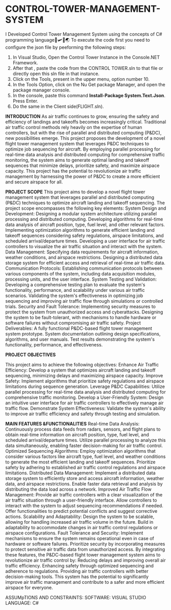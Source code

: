 # CONTROL-TOWER-MANAGEMENT-SYSTEM
I Developed Control Tower Management System using the concepts of C# programming language🤖🛩️🛬🌏
To execute the code first you need to configure the json file by peeforming the following steps:
1. In Visual Studio, Open the Control Tower Instance in the Console.NET Framework.
2. After that , paste the code from the CONTROL TOWER.sln to that file or directly open this sln file in that instance.
3. Click on the Tools, present in the upper menu, option number 10.
4. In the Tools Option, click on the Nu Get package Manager, and open the package manager console.
5. In the console, paste this command  **Install-Package System.Text.Json**. Press Enter.
6. Do the same in the Client side(FLIGHT.sln).

**INTRODUCTION**
As air traffic continues to grow, ensuring the safety and efficiency of landings and
takeoffs becomes increasingly critical. Traditional air traffic control methods rely
heavily on the expertise of human controllers, but with the rise of parallel and
distributed computing (P&DC), new possibilities emerge. This project proposes the
development of a novel flight tower management system that leverages P&DC
techniques to optimize job sequencing for aircraft. By employing parallel
processing for real-time data analysis and distributed computing for
comprehensive traffic monitoring, the system aims to generate optimal landing and
takeoff sequences that minimize delays, prioritize safety, and maximize airspace
capacity. This project has the potential to revolutionize air traffic management by
harnessing the power of P&DC to create a more efficient and secure airspace for
all.

**PROJECT SCOPE**
This project aims to develop a novel flight tower management system that
leverages parallel and distributed computing (P&DC) techniques to optimize
aircraft landing and takeoff sequencing. The project scope encompasses the
following key elements:
System Design and Development:
Designing a modular system architecture utilizing parallel processing and
distributed computing.
Developing algorithms for real-time data analysis of aircraft position, type, fuel
level, and other relevant factors.
Implementing optimization algorithms to generate efficient landing and takeoff
sequences considering safety regulations, airspace limitations, and scheduled
arrival/departure times.
Developing a user interface for air traffic controllers to visualize the air traffic
situation and interact with the system.
Data Management:
Specifying data requirements for aircraft information, weather conditions, and
airspace restrictions.
Designing a distributed data storage system for efficient access and retrieval of
real-time air traffic data.
Communication Protocols:
Establishing communication protocols between various components of the system,
including data acquisition modules, processing units, and the user interface.
System Testing and Validation:
Developing a comprehensive testing plan to evaluate the system's functionality,
performance, and scalability under various air traffic scenarios.
Validating the system's effectiveness in optimizing job sequencing and improving
air traffic flow through simulations or controlled trials.
Security and Fault Tolerance:
Implementing security measures to protect the system from unauthorized access
and cyberattacks.
Designing the system to be fault-tolerant, with mechanisms to handle hardware or
software failures without compromising air traffic safety.
Project Deliverables:
A fully functional P&DC-based flight tower management system prototype.
System documentation outlining design specifications, algorithms, and user
manuals.
Test results demonstrating the system's functionality, performance, and
effectiveness.

**PROJECT OBJECTIVES**

This project aims to achieve the following objectives:
Enhance Air Traffic Efficiency:
Develop a system that optimizes aircraft landing and takeoff sequencing,
minimizing delays and maximizing airspace capacity.
Improve Safety:
Implement algorithms that prioritize safety regulations and airspace limitations
during sequence generation.
Leverage P&DC Capabilities:
Utilize parallel processing for real-time data analysis and distributed computing
for comprehensive traffic monitoring.
Develop a User-Friendly System:
Design an intuitive user interface for air traffic controllers to effectively manage
air traffic flow.
Demonstrate System Effectiveness:
Validate the system's ability to improve air traffic efficiency and safety through
testing and simulation.

**MAIN FEATURES &FUNCTIONALITIES**
Real-time Data Analysis:
Continuously process data feeds from radars, sensors, and flight plans to obtain
real-time information on aircraft position, type, fuel level, and scheduled
arrival/departure times.
Utilize parallel processing to analyze this data simultaneously, enabling faster
decision-making for air traffic control.
Optimized Sequencing Algorithms:
Employ optimization algorithms that consider various factors like aircraft type,
fuel level, and weather conditions to generate the most efficient landing and
takeoff sequences.
Prioritize safety by adhering to established air traffic control regulations and
airspace limitations.
Distributed Data Management:
Implement a distributed data storage system to efficiently store and access aircraft
information, weather data, and airspace restrictions.
Enable faster data retrieval and analysis by distributing the data load across a
network.
Improved Air Traffic Flow Management:
Provide air traffic controllers with a clear visualization of the air traffic situation
through a user-friendly interface.
Allow controllers to interact with the system to adjust sequencing
recommendations if needed.
Offer functionalities to predict potential conflicts and suggest corrective actions.
Scalability and Adaptability:
Design the system to be scalable, allowing for handling increased air traffic
volume in the future.
Build in adaptability to accommodate changes in air traffic control regulations or
airspace configurations.
Fault Tolerance and Security:
Implement mechanisms to ensure the system remains operational even in case of
hardware or software failures.
Prioritize security by incorporating measures to protect sensitive air traffic data
from unauthorized access.
By integrating these features, the P&DC-based flight tower management system
aims to revolutionize air traffic control by:
Reducing delays and improving overall air traffic efficiency.
Enhancing safety through optimized sequencing and adherence to regulations.
Providing air traffic controllers with better decision-making tools.
This system has the potential to significantly improve air traffic management and
contribute to a safer and more efficient airspace for everyone.

ASSUMpTIONS AND CONSTRAINTS:
SOFTWARE: VISUAL STUDIO
LANGUAGE: C#
